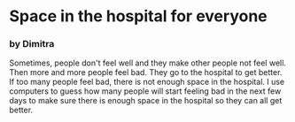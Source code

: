 # Space in the hospital for everyone #

### by Dimitra ###

Sometimes, people don't feel well and they make other people not feel well. Then more and more people feel bad. They go to the hospital to get better. If too many people feel bad, there is not enough space in the hospital. I use computers to guess how many people will start feeling bad in the next few days to make sure there is enough space in the hospital so they can all get better.
